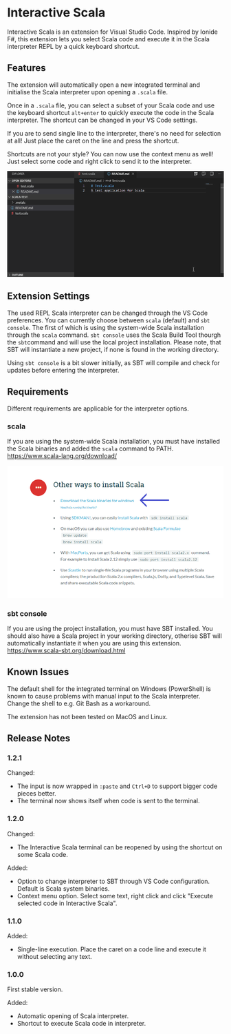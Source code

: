 # Interactive Scala

Interactive Scala is an extension for Visual Studio Code. Inspired by Ionide F#, this extension lets you select Scala code and execute it in the Scala interpreter REPL by a quick keyboard shortcut.

## Features

The extension will automatically open a new integrated terminal and initialise the Scala interpreter upon opening a `.scala` file.

Once in a `.scala` file, you can select a subset of your Scala code and use the keyboard shortcut `alt+enter` to quickly execute the code in the Scala interpreter. 
The shortcut can be changed in your VS Code settings.

If you are to send single line to the interpreter, there's no need for selection at all! Just place the caret on the line and press the shortcut.

Shortcuts are not your style? You can now use the context menu as well! Just select some code and right click to send it to the interpreter.

![How it works](img/animation.gif "How it works")

## Extension Settings

The used REPL Scala interpreter can be changed through the VS Code preferences. You can currently choose between `scala` (default) and `sbt console`. 
The first of which is using the system-wide Scala installation through the `scala` command. `sbt console` uses the Scala Build Tool thourgh the `sbt`command and will use the local project installation. Please note, that SBT will instantiate a new project, if none is found in the working directory. 

Using `sbt console` is a bit slower initially, as SBT will compile and check for updates before entering the interpreter.

## Requirements

Different requirements are applicable for the interpreter options.

### scala
If you are using the system-wide Scala installation, you must have installed the Scala binaries and added the `scala` command to PATH.
https://www.scala-lang.org/download/

![Where to get binaries](img/install.png "Where to get binaries")

### sbt console
If you are using the project installation, you must have SBT installed. You should also have a Scala project in your working directory, otherise SBT will automatically instantiate it when you are using this extension.
https://www.scala-sbt.org/download.html

## Known Issues

The default shell for the integrated terminal on Windows (PowerShell) is known to cause problems with manual input to the Scala interpreter. 
Change the shell to e.g. Git Bash as a workaround.

The extension has not been tested on MacOS and Linux.

## Release Notes

### 1.2.1
Changed:
- The input is now wrapped in `:paste` and `Ctrl+D` to support bigger code pieces better.
- The terminal now shows itself when code is sent to the terminal.

### 1.2.0

Changed:
- The Interactive Scala terminal can be reopened by using the shortcut on some Scala code.

Added:
- Option to change interpreter to SBT through VS Code configuration. Default is Scala system binaries.
- Context menu option. Select some text, right click and click "Execute selected code in Interactive Scala".

### 1.1.0

Added:
- Single-line execution. Place the caret on a code line and execute it without selecting any text.

### 1.0.0

First stable version.

Added:
- Automatic opening of Scala interpreter.
- Shortcut to execute Scala code in interpreter.